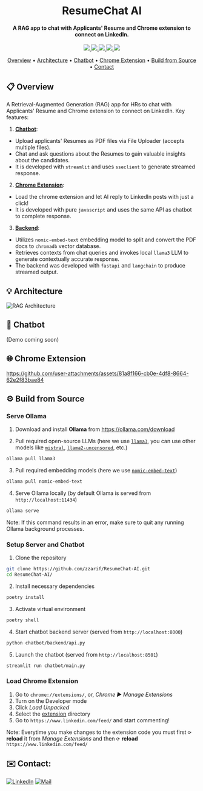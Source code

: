 <h1 align="center">
  <br>
  <!-- <a href="http://www.amitmerchant.com/electron-markdownify"><img src="https://raw.githubusercontent.com/amitmerchant1990/electron-markdownify/master/app/img/markdownify.png" alt="Markdownify" width="200"></a>
  <br> -->
  ResumeChat AI
  <br>
</h1>

<h4 align="center">A RAG app to chat with Applicants' Resume and Chrome extension to connect on LinkedIn.</h4>

<p align="center">
  <!-- <a href="https://badge.fury.io/js/electron-markdownify">
    <img src="https://badge.fury.io/js/electron-markdownify.svg"
         alt="Gitter">
  </a>
  <a href="https://gitter.im/amitmerchant1990/electron-markdownify"><img src="https://badges.gitter.im/amitmerchant1990/electron-markdownify.svg"></a> -->
  <!-- <a href="">
      <img src="https://img.shields.io/badge/website-online-blue.svg">
  </a> -->
  <a href="https://github.com/zzarif/ResumeChat-AI">
    <img src="https://img.shields.io/github/last-commit/zzarif/ResumeChat-AI">
  </a>

  <!-- <a href="https://fastapi.tiangolo.com/">
    <img src="https://img.shields.io/badge/fastapi-0.111.1-turquoise">
  </a> -->
  <a href="https://www.langchain.com/">
    <img src="https://img.shields.io/badge/langchain-0.2.11-green">
  </a>
  <!-- <a href="">
    <img src="https://img.shields.io/badge/dataset-released-green.svg">
  </a>  -->
    <a href="https://ollama.com/download"><img src="https://img.shields.io/badge/ollama-0.3.3-blue">
  </a>
  <a href="https://streamlit.io/">
    <img src="https://img.shields.io/badge/streamlit-1.37.1-red">
  </a>
  <a href="https://opensource.org/licenses/MIT">
    <img src="https://img.shields.io/badge/license-MIT-yellow.svg">
  </a>

</p>

<p align="center">
  <a href="#-overview">Overview</a> •
  <a href="#-architecture">Architecture</a> •
  <a href="#-chatbot">Chatbot</a> •
  <a href="#-chrome-extension">Chrome Extension</a> •
  <a href="#%EF%B8%8F-build-from-source">Build from Source</a> •
  <a href="#%EF%B8%8F-contact">Contact</a>
</p>

## 📋 Overview

A Retrieval-Augmented Generation (RAG) app for HRs to chat with Applicants' Resume and Chrome extension to connect on LinkedIn. Key features:

1. [**Chatbot**](#-chatbot):
  - Upload applicants' Resumes as PDF files via File Uploader (accepts multiple files).
  - Chat and ask questions about the Resumes to gain valuable insights about the candidates.
  - It is developed with `streamlit` and uses `sseclient` to generate streamed response.

2. [**Chrome Extension**](#-chrome-extension):
  - Load the chrome extension and let AI reply to LinkedIn posts with just a click!
  - It is developed with pure `javascript` and uses the same API as chatbot to complete response.

3. [**Backend**](#%EF%B8%8F-build-from-source):
  - Utilizes `nomic-embed-text` embedding model to split and convert the PDF docs to `chromadb` vector database.
  - Retrieves contexts from chat queries and invokes local `llama3` LLM to generate contextually accurate response.
  - The backend was developed with `fastapi` and `langchain` to produce streamed output.

## 💡 Architecture

![RAG Architecture](architecture.png)

## 💬 Chatbot
(Demo coming soon)

## 🌐 Chrome Extension

https://github.com/user-attachments/assets/81a8f166-cb0e-4df8-8664-62e2f83bae84


## ⚙️ Build from Source

### Serve Ollama

1. Download and install **Ollama** from https://ollama.com/download

2. Pull required open-source LLMs (here we use [`llama3`](https://ollama.com/library/llama3), you can use other models like [`mistral`](https://ollama.com/library/mistral), [`llama2-uncensored`](https://ollama.com/library/llama2-uncensored), etc.)

```bash
ollama pull llama3
```

3. Pull required embedding models (here we use [`nomic-embed-text`](https://ollama.com/library/nomic-embed-text))

```bash
ollama pull nomic-embed-text
```

4. Serve Ollama locally (by default Ollama is served from `http://localhost:11434`)

```bash
ollama serve
```

Note: If this command results in an error, make sure to quit any running Ollama background processes.

### Setup Server and Chatbot

1. Clone the repository

```bash
git clone https://github.com/zzarif/ResumeChat-AI.git
cd ResumeChat-AI/
```

2. Install necessary dependencies

```bash
poetry install
```

3. Activate virtual environment

```bash
poetry shell
```

4. Start chatbot backend server (served from `http://localhost:8000`)

```bash
python chatbot/backend/api.py
```

5. Launch the chatbot (served from `http://localhost:8501`)

```bash
streamlit run chatbot/main.py
```

### Load Chrome Extension

1. Go to `chrome://extensions/`, or, *Chrome ▶ Manage Extensions*
2. Turn on the Developer mode
3. Click *Load Unpacked*
4. Select the [extension](extension) directory
5. Go to `https://www.linkedin.com/feed/` and start commenting!

Note: Everytime you make changes to the extension code you must first `⟳` **reload** it from *Manage Extensions* and then `⟳` **reload** `https://www.linkedin.com/feed/`

## ✉️ Contact:

[![LinkedIn](https://img.shields.io/badge/LinkedIn-0077B5?logo=linkedin&logoColor=white)](https://www.linkedin.com/in/zibran-zarif-amio-b82717263/) [![Mail](https://img.shields.io/badge/Gmail-EA4335?logo=gmail&logoColor=fff)](mailto:zibran.zarif.amio@gmail.com)
